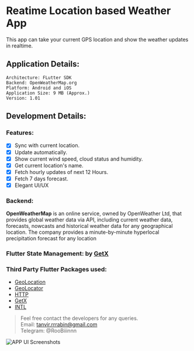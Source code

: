 # Reatime Location based Weather App
This app can take your current GPS location and show the weather updates in realtime.


## Application Details:
```
Architecture: FLutter SDK
Backend: OpenWeatherMap.org
Platform: Android and iOS
Application Size: 9 MB (Approx.)
Version: 1.01
```

## Development Details:


### Features:
- [x] Sync with current location.
- [x] Update automatically.
- [x] Show current wind speed, cloud status and humidity.
- [x] Get current location's name.
- [x] Fetch hourly updates of next 12 Hours.
- [x] Fetch 7 days forecast. 
- [x] Elegant UI/UX

### Backend: 
**OpenWeatherMap** is an online service, owned by OpenWeather Ltd, that provides global weather data via API, including current weather data, forecasts, nowcasts and historical weather data for any geographical location. The company provides a minute-by-minute hyperlocal precipitation forecast for any location

### Flutter State Management: by [GetX](https://pub.dev/packages/get)

### Third Party Flutter Packages used: 
- [GeoLocation](https://pub.dev/packages/geolocation)
- [GeoLocator](https://pub.dev/packages/geolocator)
- [HTTP](https://pub.dev/packages/http)
- [GetX](https://pub.dev/packages/get)
- [INTL](https://pub.dev/packages/intl)

> Feel free contact the developers for any queries. <br>
> Email: tanvir.rrrabin@gmail.com <br>
> Telegram: @RooBiiinnn

![APP UI Screenshots](https://user-images.githubusercontent.com/95021955/235283804-d3cc6df4-c9e2-49cc-ad83-90368dbadff2.png)



